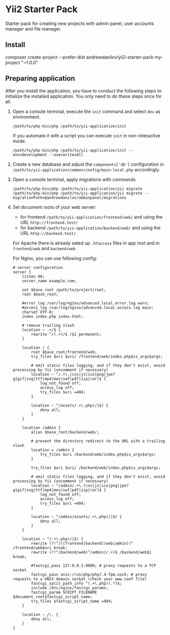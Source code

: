 Yii2 Starter Pack
====
Starter pack for creating new projects with admin panel, user accounts manager and file manager.

Install
----
composer create-project --prefer-dist andrewdanilov/yii2-starter-pack my-project "~1.0.0"

## Preparing application

After you install the application, you have to conduct the following steps to initialize
the installed application. You only need to do these steps once for all.

1. Open a console terminal, execute the `init` command and select `dev` as environment.

    ```
    /path/to/php-bin/php /path/to/yii-application/init
    ```
    
    If you automate it with a script you can execute `init` in non-interactive mode.
    
    ```
    /path/to/php-bin/php /path/to/yii-application/init --env=Development --overwrite=All
    ```

2. Create a new database and adjust the `components['db']` configuration in `/path/to/yii-application/common/config/main-local.php` accordingly.

3. Open a console terminal, apply migrations with commands

    `/path/to/php-bin/php /path/to/yii-application/yii migrate`
    `/path/to/php-bin/php /path/to/yii-application/yii migrate --migrationPath=@andrewdanilov/adminpanel/migrations`

4. Set document roots of your web server:

    - for frontend `/path/to/yii-application/frontend/web/` and using the URL `http://frontend.test/`
    - for backend `/path/to/yii-application/backend/web/` and using the URL `http://backend.test/`

    For Apache there is already seted up `.htaccess` files in app root and in `frontend/web` and `backend/web`
    
    For Nginx, you can use following config:
    
    ```nginx
    # server configuration
    server {
        listen 80;
        server_name example.com;
    
        set $base_root /path/to/project/root;
        root $base_root;
    
        #error_log /var/log/nginx/advanced.local.error.log warn;
        #access_log /var/log/nginx/advanced.local.access.log main;
        charset UTF-8;
        index index.php index.html;
    
        # remove trailing slash
        location ~ .+/$ {
            rewrite ^/(.+)/$ /$1 permanent;
        }
    
        location / {
            root $base_root/frontend/web;
            try_files $uri $uri/ /frontend/web/index.php$is_args$args;
    
            # omit static files logging, and if they don't exist, avoid processing by Yii (uncomment if necessary)
            location ~ ^/.+\.(css|js|ico|png|jpe?g|gif|svg|ttf|mp4|mov|swf|pdf|zip|rar)$ {
                log_not_found off;
                access_log off;
                try_files $uri =404;
            }
    
            location ~ ^/assets/.+\.php(/|$) {
                deny all;
            }
        }
    
        location /admin {
            alias $base_root/backend/web/;
    
            # prevent the directory redirect to the URL with a trailing slash
            location = /admin {
                try_files $uri /backend/web/index.php$is_args$args;
            }
    
            try_files $uri $uri/ /backend/web/index.php$is_args$args;
    
            # omit static files logging, and if they don't exist, avoid processing by Yii (uncomment if necessary)
            location ~ ^/admin/.+\.(css|js|ico|png|jpe?g|gif|svg|ttf|mp4|mov|swf|pdf|zip|rar)$ {
                log_not_found off;
                access_log off;
                try_files $uri =404;
            }
    
            location ~ ^/admin/assets/.+\.php(/|$) {
                deny all;
            }
        }
    
        location ~ ^/.+\.php(/|$) {
            rewrite (?!^/((frontend|backend)/web|admin))^ /frontend/web$uri break;
            rewrite (?!^/backend/web)^/admin(/.+)$ /backend/web$1 break;
    
            #fastcgi_pass 127.0.0.1:9000; # proxy requests to a TCP socket
            fastcgi_pass unix:/run/php/php7.4-fpm.sock; # proxy requests to a UNIX domain socket (check your www.conf file)
            fastcgi_split_path_info ^(.+\.php)(.*)$;
            include /etc/nginx/fastcgi_params;
            fastcgi_param SCRIPT_FILENAME $document_root$fastcgi_script_name;
            try_files $fastcgi_script_name =404;
        }
    
        location ~ /\. {
            deny all;
        }
    }
    ```